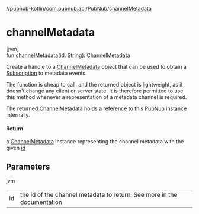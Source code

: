 //[pubnub-kotlin](../../../index.md)/[com.pubnub.api](../index.md)/[PubNub](index.md)/[channelMetadata](channel-metadata.md)

# channelMetadata

[jvm]\
fun [channelMetadata](channel-metadata.md)(id: [String](https://kotlinlang.org/api/latest/jvm/stdlib/kotlin/-string/index.html)): [ChannelMetadata](../../com.pubnub.api.v2.entities/-channel-metadata/index.md)

Create a handle to a [ChannelMetadata](../../com.pubnub.api.v2.entities/-channel-metadata/index.md) object that can be used to obtain a [Subscription](../../com.pubnub.api.v2.subscriptions/-subscription/index.md) to metadata events.

The function is cheap to call, and the returned object is lightweight, as it doesn't change any client or server state. It is therefore permitted to use this method whenever a representation of a metadata channel is required.

The returned [ChannelMetadata](../../com.pubnub.api.v2.entities/-channel-metadata/index.md) holds a reference to this [PubNub](index.md) instance internally.

#### Return

a [ChannelMetadata](../../com.pubnub.api.v2.entities/-channel-metadata/index.md) instance representing the channel metadata with the given [id](channel-metadata.md)

## Parameters

jvm

| | |
|---|---|
| id | the id of the channel metadata to return. See more in the [documentation](https://www.pubnub.com/docs/general/metadata/channel-metadata) |
